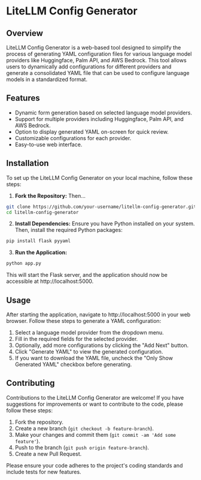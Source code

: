 # LiteLLM Config Generator

## Overview

LiteLLM Config Generator is a web-based tool designed to simplify the process of generating YAML configuration files for various language model providers like Huggingface, Palm API, and AWS Bedrock. This tool allows users to dynamically add configurations for different providers and generate a consolidated YAML file that can be used to configure language models in a standardized format.

## Features

- Dynamic form generation based on selected language model providers.
- Support for multiple providers including Huggingface, Palm API, and AWS Bedrock.
- Option to display generated YAML on-screen for quick review.
- Customizable configurations for each provider.
- Easy-to-use web interface.

## Installation

To set up the LiteLLM Config Generator on your local machine, follow these steps:

1. **Fork the Repository:**
Then...

```bash
git clone https://github.com/your-username/litellm-config-generator.git
cd litellm-config-generator
``` 


2. **Install Dependencies:**
Ensure you have Python installed on your system. Then, install the required Python packages:

```bash
pip install flask pyyaml
```

3. **Run the Application:**

```bash
python app.py
```

This will start the Flask server, and the application should now be accessible at http://localhost:5000.

## Usage

After starting the application, navigate to http://localhost:5000 in your web browser. Follow these steps to generate a YAML configuration:

1. Select a language model provider from the dropdown menu.
2. Fill in the required fields for the selected provider.
3. Optionally, add more configurations by clicking the "Add Next" button.
4. Click "Generate YAML" to view the generated configuration.
5. If you want to download the YAML file, uncheck the "Only Show Generated YAML" checkbox before generating.

## Contributing

Contributions to the LiteLLM Config Generator are welcome! If you have suggestions for improvements or want to contribute to the code, please follow these steps:

1. Fork the repository.
2. Create a new branch (`git checkout -b feature-branch`).
3. Make your changes and commit them (`git commit -am 'Add some feature'`).
4. Push to the branch (`git push origin feature-branch`).
5. Create a new Pull Request.

Please ensure your code adheres to the project's coding standards and include tests for new features.
